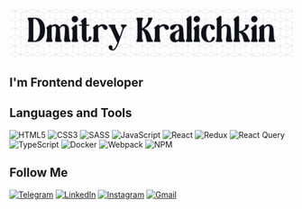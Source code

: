 [![Header](https://github.com/dmKrl/dmKrl/blob/main/assets/header-white.png)](https://github.com/dmKrl)

## I'm Frontend developer

## Languages and Tools

![HTML5](https://img.shields.io/badge/html5-%2320232a.svg?style=for-the-badge&logo=html5&logoColor=#CD5C5C)
![CSS3](https://img.shields.io/badge/css3-%2320232a.svg?style=for-the-badge&logo=css3&logoColor=#4682B4)
![SASS](https://img.shields.io/badge/SASS-%2320232a.svg?style=for-the-badge&logo=SASS&logoColor=#F08080)
![JavaScript](https://img.shields.io/badge/javascript-%2320232a.svg?style=for-the-badge&logo=javascript&logoColor=%23F7DF1E)
![React](https://img.shields.io/badge/react-%2320232a.svg?style=for-the-badge&logo=react&logoColor=%2361DAFB)
![Redux](https://img.shields.io/badge/redux-%2320232a.svg?style=for-the-badge&logo=redux&logoColor=#A52A2A)
![React Query](https://img.shields.io/badge/-React%20Query-%2320232a?style=for-the-badge&logo=react%20query&logoColor=%2361DAFB)
![TypeScript](https://img.shields.io/badge/typescript-%2320232a.svg?style=for-the-badge&logo=typescript&logoColor=#4682B4)
![Docker](https://img.shields.io/badge/docker-%2320232a.svg?style=for-the-badge&logo=docker&logoColor=#1E90FF)
![Webpack](https://img.shields.io/badge/webpack-%2320232a.svg?style=for-the-badge&logo=webpack&logoColor=#87CEFA)
![NPM](https://img.shields.io/badge/NPM-%2320232a?style=for-the-badge&logo=npm&logoColor=#A52A2A)

## Follow Me

[![Telegram](https://img.shields.io/badge/Telegram-%2320232a?style=for-the-badge&logo=telegram&logoColor=#00BFFF)](https://t.me/Grogupa)
[![LinkedIn](https://img.shields.io/badge/linkedin-%2320232a.svg?style=for-the-badge&logo=linkedin&logoColor=#4682B4)](https://www.linkedin.com/in/krldmitrya)
[![Instagram](https://img.shields.io/badge/Instagram-%2320232a.svg?style=for-the-badge&logo=Instagram&logoColor=#FF7F50)](https://www.instagram.com/dm_krl)
[![Gmail](https://img.shields.io/badge/Gmail-%2320232a?style=for-the-badge&logo=gmail&logoColor=#FF6347)](https://www.gmail.com/kralichkin.dmitry@gmail.com)
